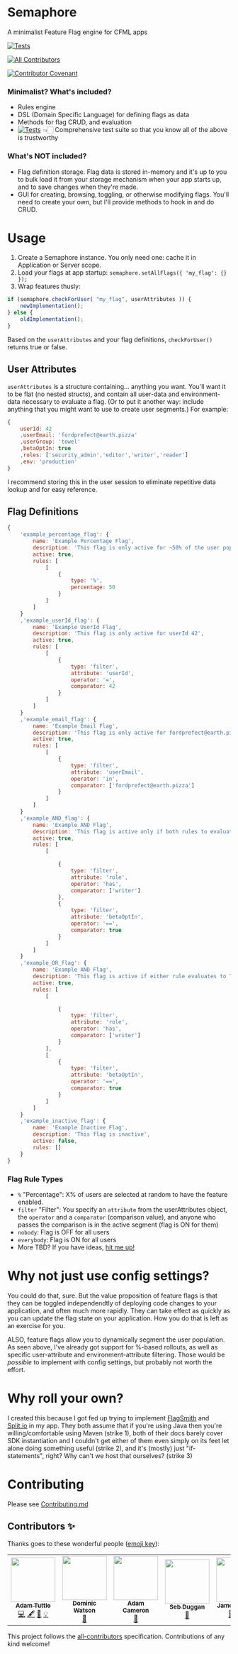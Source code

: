 # Semaphore

A minimalist Feature Flag engine for CFML apps

[![Tests](https://github.com/atuttle/semaphore/actions/workflows/main_tests.yml/badge.svg)](https://github.com/atuttle/semaphore/actions/workflows/main_tests.yml)

<!-- ALL-CONTRIBUTORS-BADGE:START - Do not remove or modify this section -->
[![All Contributors](https://img.shields.io/badge/all_contributors-5-orange.svg?style=flat-square)](#contributors-)
<!-- ALL-CONTRIBUTORS-BADGE:END -->

[![Contributor Covenant](https://img.shields.io/badge/Contributor%20Covenant-2.0-4baaaa.svg)](CODE_OF_CONDUCT.md)

### Minimalist? What's included?

- Rules engine
- DSL (Domain Specific Language) for defining flags as data
- Methods for flag CRUD, and evaluation
- [![Tests](https://github.com/atuttle/semaphore/actions/workflows/main_tests.yml/badge.svg)](https://github.com/atuttle/semaphore/actions/workflows/main_tests.yml) 👈🏻 Comprehensive test suite so that you know all of the above is trustworthy

### What's NOT included?

- Flag definition storage. Flag data is stored in-memory and it's up to you to bulk load it from your storage mechanism when your app starts up, and to save changes when they're made.
- GUI for creating, browsing, toggling, or otherwise modifying flags. You'll need to create your own, but I'll provide methods to hook in and do CRUD.

# Usage

1. Create a Semaphore instance. You only need one: cache it in Application or Server scope.
2. Load your flags at app startup: `semaphore.setAllFlags({ 'my_flag': {} });`
3. Wrap features thusly:

```js
if (semaphore.checkForUser( "my_flag", userAttributes )) {
	newImplementation();
} else {
	oldImplementation();
}
```

Based on the `userAttributes` and your flag definitions, `checkForUser()` returns true or false.

## User Attributes

`userAttributes` is a structure containing... anything you want. You'll want it to be flat (no nested structs), and contain all user-data and environment-data necessary to evaluate a flag. (Or to put it another way: include anything that you might want to use to create user segments.) For example:

```js
{
	userId: 42
	,userEmail: 'fordprefect@earth.pizza'
	,userGroup: 'towel'
	,betaOptIn: true
	,roles: ['security_admin','editor','writer','reader']
	,env: 'production'
}
```

I recommend storing this in the user session to eliminate repetitive data lookup and for easy reference.

## Flag Definitions

```js
{
	'example_percentage_flag': {
		name: 'Example Percentage Flag',
		description: 'This flag is only active for ~50% of the user population',
		active: true,
		rules: [
			[
				{
					type: '%',
					percentage: 50
				}
			]
		]
	}
	,'example_userId_flag': {
		name: 'Example UserId Flag',
		description: 'This flag is only active for userId 42',
		active: true,
		rules: [
			[
				{
					type: 'filter',
					attribute: 'userId',
					operator: '=',
					comparator: 42
				}
			]
		]
	}
	,'example_email_flag': {
		name: 'Example Email Flag',
		description: 'This flag is only active for fordprefect@earth.pizza',
		active: true,
		rules: [
			[
				{
					type: 'filter',
					attribute: 'userEmail',
					operator: 'in',
					comparator: ['fordprefect@earth.pizza']
				}
			]
		]
	}
	,'example_AND_flag': {
		name: 'Example AND Flag',
		description: 'This flag is active only if both rules to evaluate to TRUE (user has role writer, and user has betaOptIn=true)',
		active: true,
		rules: [
			[

				{
					type: 'filter',
					attribute: 'role',
					operator: 'has',
					comparator: ['writer']
				},
				{
					type: 'filter',
					attribute: 'betaOptIn',
					operator: '==',
					comparator: true
				}
			]
		]
	}
	,'example_OR_flag': {
		name: 'Example AND Flag',
		description: 'This flag is active if either rule evaluates to TRUE (user has role writer, OR user has betaOptIn=true)',
		active: true,
		rules: [
			[

				{
					type: 'filter',
					attribute: 'role',
					operator: 'has',
					comparator: ['writer']
				}
			],
			[
				{
					type: 'filter',
					attribute: 'betaOptIn',
					operator: '==',
					comparator: true
				}
			]
		]
	}
	,'example_inactive_flag': {
		name: 'Example Inactive Flag',
		description: 'This flag is inactive',
		active: false,
		rules: []
	}
}
```

### Flag Rule Types

- `%` "Percentage": X% of users are selected at random to have the feature enabled.
- `filter` "Filter": You specify an `attribute` from the userAttributes object, the `operator` and a `comparator` (comparison value), and anyone who passes the comparison is in the active segment (flag is ON for them)
- `nobody`: Flag is OFF for all users
- `everybody`: Flag is ON for all users
- More TBD? If you have ideas, [hit me up!](https://github.com/atuttle/semaphore/issues)

# Why not just use config settings?

You could do that, sure. But the value proposition of feature flags is that they can be toggled independendtly of deploying code changes to your application, and often much more rapidly. They can take effect as quickly as you can update the flag state on your application. How you do that is left as an exercise for you.

ALSO, feature flags allow you to dynamically segment the user population. As seen above, I've already got support for %-based rollouts, as well as specific user-attribute and environment-attribute filtering. Those would be _possible_ to implement with config settings, but probably not worth the effort.

# Why roll your own?

I created this because I got fed up trying to implement [FlagSmith](https://flagsmith.com) and [Split.io](https://www.split.io) in my app. They both assume that if you're using Java then you're willing/comfortable using Maven (strike 1), both of their docs barely cover SDK instantiation and I couldn't get either of them even simply on its feet let alone doing something useful (strike 2), and it's (mostly) just "if-statements", right? Why can't we host that ourselves? (strike 3)

# Contributing

Please see [Contributing.md](CONTRIBUTING.md)

## Contributors ✨

Thanks goes to these wonderful people ([emoji key](https://allcontributors.org/docs/en/emoji-key)):

<!-- ALL-CONTRIBUTORS-LIST:START - Do not remove or modify this section -->
<!-- prettier-ignore-start -->
<!-- markdownlint-disable -->
<table>
  <tr>
    <td align="center"><a href="http://adamtuttle.codes"><img src="https://avatars.githubusercontent.com/u/46990?v=4?s=100" width="100px;" alt=""/><br /><sub><b>Adam Tuttle</b></sub></a><br /><a href="https://github.com/atuttle/semaphore/commits?author=atuttle" title="Code">💻</a> <a href="#content-atuttle" title="Content">🖋</a> <a href="https://github.com/atuttle/semaphore/commits?author=atuttle" title="Documentation">📖</a> <a href="#example-atuttle" title="Examples">💡</a></td>
    <td align="center"><a href="http://domwatson.codes"><img src="https://avatars.githubusercontent.com/u/471162?v=4?s=100" width="100px;" alt=""/><br /><sub><b>Dominic Watson</b></sub></a><br /><a href="#tool-dominicwatson" title="Tools">🔧</a></td>
    <td align="center"><a href="http://blog.adamcameron.me/"><img src="https://avatars.githubusercontent.com/u/2041977?v=4?s=100" width="100px;" alt=""/><br /><sub><b>Adam Cameron</b></sub></a><br /><a href="#ideas-adamcameron" title="Ideas, Planning, & Feedback">🤔</a></td>
    <td align="center"><a href="http://sebduggan.com"><img src="https://avatars.githubusercontent.com/u/208398?v=4?s=100" width="100px;" alt=""/><br /><sub><b>Seb Duggan</b></sub></a><br /><a href="https://github.com/atuttle/semaphore/issues?q=author%3Asebduggan" title="Bug reports">🐛</a></td>
    <td align="center"><a href="https://github.com/JamoCA"><img src="https://avatars.githubusercontent.com/u/1112671?v=4?s=100" width="100px;" alt=""/><br /><sub><b>James Moberg</b></sub></a><br /><a href="https://github.com/atuttle/semaphore/issues?q=author%3AJamoCA" title="Bug reports">🐛</a> <a href="https://github.com/atuttle/semaphore/commits?author=JamoCA" title="Code">💻</a> <a href="https://github.com/atuttle/semaphore/commits?author=JamoCA" title="Documentation">📖</a></td>
  </tr>
</table>

<!-- markdownlint-restore -->
<!-- prettier-ignore-end -->

<!-- ALL-CONTRIBUTORS-LIST:END -->

This project follows the [all-contributors](https://github.com/all-contributors/all-contributors) specification. Contributions of any kind welcome!
